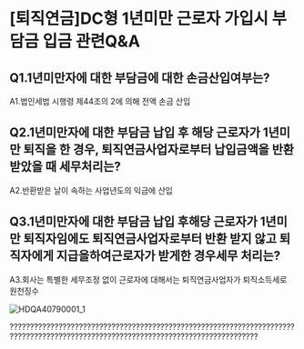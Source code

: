 # [퇴직연금]DC형 1년미만 근로자 가입시 부담금 입금 관련Q&A
## Q1.1년미만자에 대한 부담금에 대한 손금산입여부는?
A1.법인세법 시행령 제44조의 2에 의해 전액 손금 산입
## Q2.1년미만자에 대한 부담금 납입 후 해당 근로자가 1년미만 퇴직을 한 경우, 퇴직연금사업자로부터 납입금액을 반환 받았을 때 세무처리는?
A2.반환받은 날이 속하는 사업년도의 익금에 산입
## Q3.1년미만자에 대한 부담금 납입 후해당 근로자가 1년미만 퇴직자임에도 퇴직연금사업자로부터 반환 받지 않고 퇴직자에게 지급을하여근로자가 받게한 경우세무 처리는?
A3.회사는 특별한 세무조정 없이 근로자에 대해서는 퇴직연금사업자가 퇴직소득세로 원천징수

![HDQA40790001_1](HDQA40790001_1.jpg)

???????????????????????????????????????????????????????????????????????????????????????????????????????????????????????????????????
